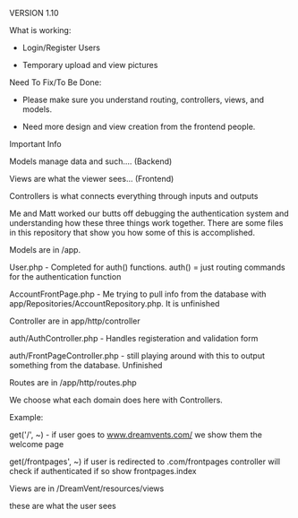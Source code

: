 VERSION 1.10

What is working:

- Login/Register Users

- Temporary upload and view pictures 

Need To Fix/To Be Done:

- Please make sure you understand routing, controllers, views, and models.

- Need more design and view creation from the frontend people. 

Important Info

Models manage data and such.... (Backend)

Views are what the viewer sees... (Frontend)

Controllers is what connects everything through inputs and outputs

Me and Matt worked our butts off debugging the authentication system and understanding how these three things work together.  There are some files in this repository that show you how some of this is accomplished. 


Models are in /app. 

User.php - Completed for auth() functions. auth() = just routing commands for the authentication function

AccountFrontPage.php - Me trying to pull info from the database with app/Repositories/AccountRepository.php. It is unfinished


Controller are in app/http/controller

auth/AuthController.php - Handles registeration and validation form

auth/FrontPageController.php - still playing around with this to output something from the database. Unfinished


Routes are in /app/http/routes.php

We choose what each domain does here with Controllers. 

Example:

  get('/', ~) - if user goes to www.dreamvents.com/ we show them the welcome page

   get(/frontpages', ~) if user is redirected to .com/frontpages controller will check if authenticated if so show frontpages.index
   

Views are in /DreamVent/resources/views

these are what the user sees


